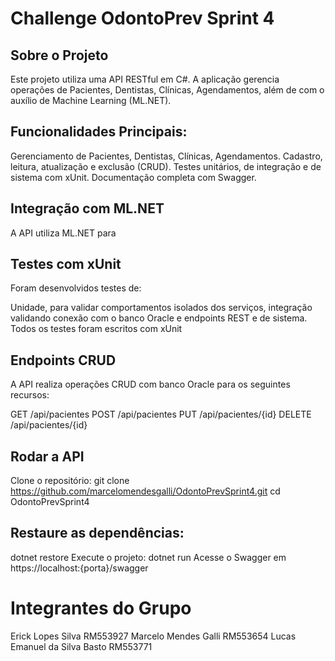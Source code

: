# Challenge OdontoPrev Sprint 4 
## Sobre o Projeto
Este projeto utiliza uma API RESTful em C#. A aplicação gerencia operações de Pacientes, Dentistas, Clínicas, Agendamentos, além de  com o auxílio de Machine Learning (ML.NET).

## Funcionalidades Principais:
Gerenciamento de Pacientes, Dentistas, Clínicas, Agendamentos.
Cadastro, leitura, atualização e exclusão (CRUD).
Testes unitários, de integração e de sistema com xUnit.
Documentação completa com Swagger.

## Integração com ML.NET
A API utiliza ML.NET para 


## Testes com xUnit
Foram desenvolvidos testes de:

Unidade, para validar comportamentos isolados dos serviços, integração validando conexão com o banco Oracle e endpoints REST e de sistema.
Todos os testes foram escritos com xUnit

## Endpoints CRUD
A API realiza operações CRUD com banco Oracle para os seguintes recursos:

GET /api/pacientes
POST /api/pacientes
PUT /api/pacientes/{id}
DELETE /api/pacientes/{id}

## Rodar a API
Clone o repositório:
git clone https://github.com/marcelomendesgalli/OdontoPrevSprint4.git
cd OdontoPrevSprint4

## Restaure as dependências:

dotnet restore
Execute o projeto:
dotnet run
Acesse o Swagger em https://localhost:{porta}/swagger

 
# Integrantes do Grupo

Erick Lopes Silva RM553927
Marcelo Mendes Galli RM553654
Lucas Emanuel da Silva Basto RM553771

